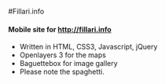 #Fillari.info

#### Mobile site for http://fillari.info

* Written in HTML, CSS3, Javascript, jQuery 
* Openlayers 3 for the maps
* Baguettebox for image gallery
* Please note the spaghetti.
